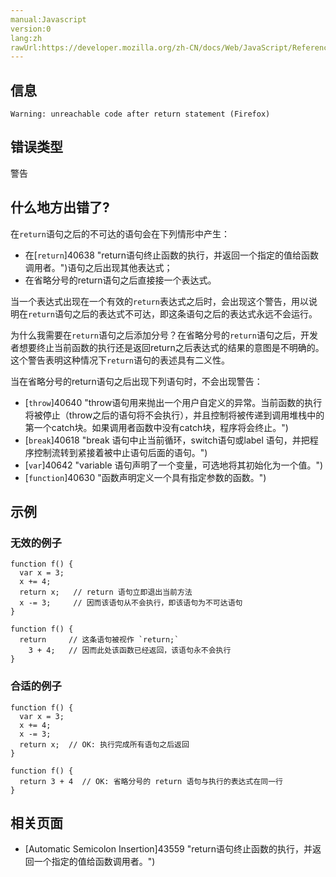 ```yaml
---
manual:Javascript
version:0
lang:zh
rawUrl:https://developer.mozilla.org/zh-CN/docs/Web/JavaScript/Reference/Errors/Stmt_after_return#
---
```






## 信息<a name="信息"></a>

```
Warning: unreachable code after return statement (Firefox)

```

## 错误类型<a name="错误类型"></a>


警告


## 什么地方出错了?<a name="什么地方出错了"></a>


在`return`语句之后的不可达的语句会在下列情形中产生：


* 在[`return`]40638 "return语句终止函数的执行，并返回一个指定的值给函数调用者。")语句之后出现其他表达式；
* 在省略分号的return语句之后直接接一个表达式。


当一个表达式出现在一个有效的`return`表达式之后时，会出现这个警告，用以说明在`return`语句之后的表达式不可达，即这条语句之后的表达式永远不会运行。



为什么我需要在`return`语句之后添加分号？在省略分号的`return`语句之后，开发者想要终止当前函数的执行还是返回return之后表达式的结果的意图是不明确的。这个警告表明这种情况下`return`语句的表述具有二义性。



当在省略分号的return语句之后出现下列语句时，不会出现警告：


* [`throw`]40640 "throw语句用来抛出一个用户自定义的异常。当前函数的执行将被停止（throw之后的语句将不会执行），并且控制将被传递到调用堆栈中的第一个catch块。如果调用者函数中没有catch块，程序将会终止。")
* [`break`]40618 "break 语句中止当前循环，switch语句或label 语句，并把程序控制流转到紧接着被中止语句后面的语句。")
* [`var`]40642 "variable 语句声明了一个变量，可选地将其初始化为一个值。")
* [`function`]40630 "函数声明定义一个具有指定参数的函数。")

## 示例<a name="示例"></a>

### 无效的例子<a name="无效的例子"></a>

```
function f() {
  var x = 3;
  x += 4;
  return x;   // return 语句立即退出当前方法
  x -= 3;     // 因而该语句从不会执行，即该语句为不可达语句
}

function f() {
  return     // 这条语句被视作 `return;`
    3 + 4;   // 因而此处该函数已经返回，该语句永不会执行
}

```

### 合适的例子<a name="合适的例子"></a>

```
function f() {
  var x = 3;
  x += 4;
  x -= 3;
  return x;  // OK: 执行完成所有语句之后返回
}

function f() {
  return 3 + 4  // OK: 省略分号的 return 语句与执行的表达式在同一行
}

```

## 相关页面<a name="相关页面"></a>

* [Automatic Semicolon Insertion]43559 "return语句终止函数的执行，并返回一个指定的值给函数调用者。")



